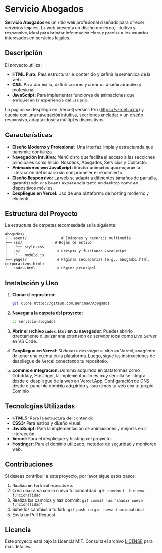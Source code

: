 # Servicio Abogados

**Servicio Abogados** es un sitio web profesional diseñado para ofrecer servicios legales. La web presenta un diseño moderno, intuitivo y responsive, ideal para brindar información clara y precisa a los usuarios interesados en servicios legales.

## Descripción

El proyecto utiliza:
- **HTML Puro:** Para estructurar el contenido y definir la semántica de la web.
- **CSS:** Para dar estilo, definir colores y crear un diseño atractivo y profesional.
- **JavaScript:** Para implementar funciones de animaciones que enriquecen la experiencia del usuario.

La página se despliega en [Vercel] versión Pro (https://vercel.com/) y cuenta con una navegación intuitiva, secciones ancladas y un diseño responsivo, adaptándose a múltiples dispositivos.

## Características

- **Diseño Moderno y Profesional:** Una interfaz limpia y estructurada que transmite confianza.
- **Navegación Intuitiva:** Menú claro que facilita el acceso a las secciones principales como Inicio, Nosotros, Abogados, Servicios y Contacto.
- **Animaciones con JavaScript:** Efectos animados que mejoran la interacción del usuario sin comprometer el rendimiento.
- **Diseño Responsivo:** La web se adapta a diferentes tamaños de pantalla, garantizando una buena experiencia tanto en desktop como en dispositivos móviles.
- **Despliegue en Vercel:** Uso de una plataforma de hosting moderno y eficiente.

## Estructura del Proyecto

La estructura de carpetas recomendada es la siguiente:

```
Abogados/
├── asent/                # Imágenes y recursos multimedia
├── css/               # Hojas de estilo
│    └── style.css
├── js/                 # Scripts y funciones JavaScript
│    └── modelo.js
├── pages/              # Páginas secundarias (e.g., abogado1.html, corporativos.html)
└── index.html          # Página principal
```

## Instalación y Uso

1. **Clonar el repositorio:**
   ```bash
   git clone https://github.com/Benchav/Abogados
   ```
2. **Navegar a la carpeta del proyecto:**
   ```bash
   cd servicio-abogados
   ```
3. **Abrir el archivo `index.html` en tu navegador:**
   Puedes abrirlo directamente o utilizar una extensión de servidor local como Live Server en VS Code.

4. **Despliegue en Vercel:**
   Si deseas desplegar el sitio en Vercel, asegúrate de tener una cuenta en la plataforma. Luego, sigue las instrucciones de despliegue de Vercel conectando tu repositorio.

4. **Dominio e integración:**
 Dominio adquirido en plataformas como Gobddary, Hostinger, la implementación es muy sencilla
 se integra desde el despliegue de la web en Vercel.App, Configuración de DNS desde el panel 
 de dominio adquirido y listo tienes tu web con tu propio Dominio 

## Tecnologías Utilizadas

- **HTML5:** Para la estructura del contenido.
- **CSS3:** Para estilos y diseño visual.
- **JavaScript:** Para la implementación de animaciones y mejoras en la interacción.
- **Vercel:** Para el despliegue y hosting del proyecto.
- **Hostinger:** Para el dominio utilizado, metodos de seguridad y monitoreo web.

## Contribuciones

Si deseas contribuir a este proyecto, por favor sigue estos pasos:

1. Realiza un fork del repositorio.
2. Crea una rama con la nueva funcionalidad: `git checkout -b nueva-funcionalidad`
3. Realiza los cambios y haz commit: `git commit -am 'Añadir nueva funcionalidad'`
4. Sube los cambios a tu fork: `git push origin nueva-funcionalidad`
5. Envía un Pull Request.

## Licencia

Este proyecto está bajo la Licencia MIT. Consulta el archivo [LICENSE](LICENSE) para más detalles.